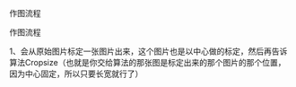 作图流程

作图流程

1、会从原始图片标定一张图片出来，这个图片也是以中心做的标定，然后再告诉算法Cropsize（也就是你交给算法的那张图是标定出来的那个图片的那个位置，因为中心固定，所以只要长宽就行了）